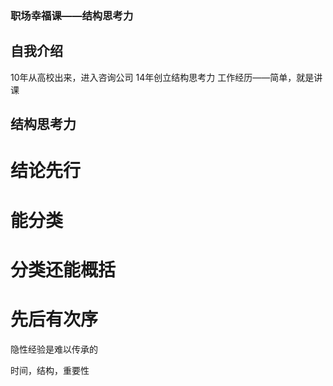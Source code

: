 ### 职场幸福课——结构思考力
## 自我介绍
10年从高校出来，进入咨询公司
14年创立结构思考力
工作经历——简单，就是讲课
## 结构思考力
# 结论先行
# 能分类
# 分类还能概括
# 先后有次序

隐性经验是难以传承的

时间，结构，重要性 
